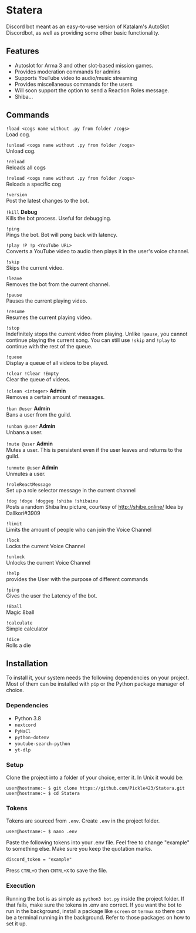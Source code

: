 # Statera
Discord bot meant as an easy-to-use version of Katalam's AutoSlot Discordbot, as well as providing some other basic functionality.

## Features
- Autoslot for Arma 3 and other slot-based mission games.
- Provides moderation commands for admins
- Supports YouTube video to audio/music streaming
- Provides miscellaneous commands for the users
- Will soon support the option to send a Reaction Roles message.
- Shiba...

## Commands
`!load <cogs name without .py from folder /cogs>`<br />
Load cog.

`!unload <cogs name without .py from folder /cogs>`<br />
Unload cog.

`!reload`<br />
Reloads all cogs

`!reload <cogs name without .py from folder /cogs>`<br />
Reloads a specific cog

`!version`<br />
Post the latest changes to the bot.

`!kill` **Debug**<br />
Kills the bot process. Useful for debugging.

`!ping`<br />
Pings the bot. Bot will pong back with latency.

`!play !P !p <YouTube URL>`<br />
Converts a YouTube video to audio then plays it in the user's voice channel.

`!skip`<br />
Skips the current video.

`!leave`<br />
Removes the bot from the current channel.

`!pause`<br />
Pauses the current playing video.

`!resume`<br />
Resumes the current playing video.

`!stop`<br />
Indefinitely stops the current video from playing. Unlike `!pause`, you cannot continue playing the current song. You can still use `!skip` and `!play` to continue with the rest of the queue.

`!queue`<br />
Display a queue of all videos to be played.

`!clear !Clear !Empty`<br />
Clear the queue of videos.

`!clean <integer>` **Admin**<br />
Removes a certain amount of messages.

`!ban @user` **Admin**<br />
Bans a user from the guild.

`!unban @user` **Admin**<br />
Unbans a user.

`!mute @user` **Admin**<br />
Mutes a user. This is persistent even if the user leaves and returns to the guild.

`!unmute @user` **Admin**<br />
Unmutes a user.

`!roleReactMessage`<br />
Set up a role selector message in the current channel

`!dog !doge !doggeg !shiba !shibainu`<br />
Posts a random Shiba Inu picture, courtesy of http://shibe.online/
Idea by Dallkori#3909

`!limit`<br/>
Limits the amount of people who can join the Voice Channel

`!lock`<br/>
Locks the current Voice Channel

`!unlock`<br/>
Unlocks the current Voice Channel

`!help`<br/>
provides the User with the purpose of different commands

`!ping`<br/>
Gives the user the Latency of the bot.

`!8ball`<br/>
Magic 8ball

`!calculate`<br/>
Simple calculator

`!dice`<br/>
Rolls a die

## Installation
To install it, your system needs the following dependencies on your project. Most of them can be installed with `pip` or the Python package manager of choice.

### Dependencies
- Python 3.8
- `nextcord`
- `PyNaCl`
- `python-dotenv`
- `youtube-search-python`
- `yt-dlp`

### Setup
Clone the project into a folder of your choice, enter it. In Unix it would be:

```shell
user@hostname:~ $ git clone https://github.com/Pickle423/Statera.git
user@hostname:~ $ cd Statera
```

### Tokens
Tokens are sourced from `.env`. Create `.env` in the project folder.

```shell
user@hostname:~ $ nano .env
```

Paste the following tokens into your .env file. Feel free to change "example" to something else. Make sure you keep the quotation marks.

```
discord_token = "example"
```

Press `CTRL+O` then `CNTRL+X` to save the file.

### Execution
Running the bot is as simple as `python3 bot.py` inside the project folder. If that fails, make sure the tokens in .env are correct. If you want the bot to run in the background, install a package like `screen` or `termux` so there can be a terminal running in the background. Refer to those packages on how to set it up.
